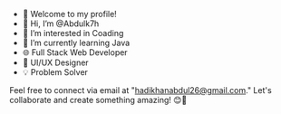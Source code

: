 - 👋 Welcome to my profile!
- 👋 Hi, I’m @Abdulk7h
- 👀 I’m interested in Coading 
- 🌱 I’m currently learning Java 
- 🌐 Full Stack Web Developer
- 🎨 UI/UX Designer
- 💡 Problem Solver

Feel free to connect via email at "hadikhanabdul26@gmail.com." Let's collaborate and create something amazing! 😊🚀
<!---
Abdulk7h/Abdulk7h is a ✨ special ✨ repository because its `README.md` (this file) appears on your GitHub profile.
You can click the Preview link to take a look at your changes.
--->
